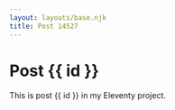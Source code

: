 ```yaml
---
layout: layouts/base.njk
title: Post 14527
---
```


# Post {{ id }}

This is post {{ id }} in my Eleventy project.
